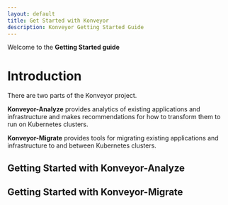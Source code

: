 ```yaml
---
layout: default
title: Get Started with Konveyor
description: Konveyor Getting Started Guide
---
```


Welcome to the **Getting Started guide**

# Introduction

There are two parts of the Konveyor project.

**Konveyor-Analyze** provides analytics of existing applications and infrastructure and makes recommendations for how to transform them to run on Kubernetes clusters.

**Konveyor-Migrate** provides tools for migrating existing applications and infrastructure to and between Kubernetes clusters. 


## Getting Started with Konveyor-Analyze


## Getting Started with Konveyor-Migrate

